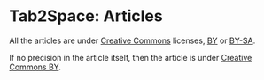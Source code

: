 Tab2Space: Articles
===================

All the articles are under [Creative Commons](https://creativecommons.org)
licenses, [BY](https://creativecommons.org/licenses/by/4.0/) or
[BY-SA](https://creativecommons.org/licenses/by-sa/4.0/).

If no precision in the article itself, then the article is under
[Creative Commons BY](https://creativecommons.org/licenses/by/4.0/).
